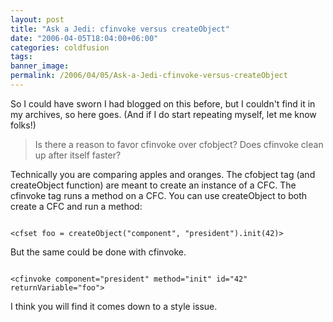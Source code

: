 ```yaml
---
layout: post
title: "Ask a Jedi: cfinvoke versus createObject"
date: "2006-04-05T18:04:00+06:00"
categories: coldfusion 
tags: 
banner_image: 
permalink: /2006/04/05/Ask-a-Jedi-cfinvoke-versus-createObject
---
```


So I could have sworn I had blogged on this before, but I couldn't find it in my archives, so here goes. (And if I do start repeating myself, let me know folks!)

<blockquote>
Is there a reason to favor cfinvoke over cfobject? Does cfinvoke clean up after itself faster?
</blockquote>

Technically you are comparing apples and oranges. The cfobject tag (and createObject function) are meant to create an instance of a CFC. The cfinvoke tag runs a method on a CFC. You can use createObject to both create a CFC and run a method:

<code>
&lt;cfset foo = createObject("component", "president").init(42)&gt;
</code>

But the same could be done with cfinvoke. 

<code>
&lt;cfinvoke component="president" method="init" id="42" returnVariable="foo"&gt;
</code>

I think you will find it comes down to a style issue.